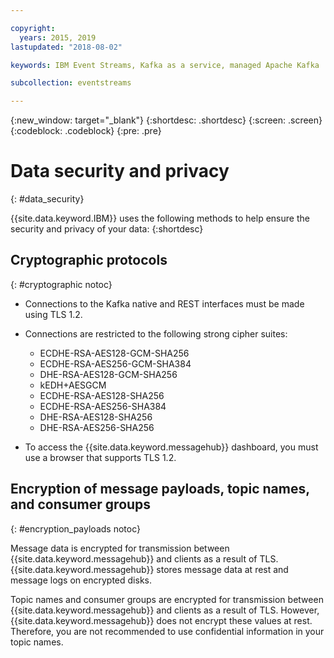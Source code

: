 ```yaml
---

copyright:
  years: 2015, 2019
lastupdated: "2018-08-02"

keywords: IBM Event Streams, Kafka as a service, managed Apache Kafka

subcollection: eventstreams

---
```


{:new_window: target="_blank"}
{:shortdesc: .shortdesc}
{:screen: .screen}
{:codeblock: .codeblock}
{:pre: .pre}


# Data security and privacy
{: #data_security}


{{site.data.keyword.IBM}} uses the following methods to help ensure the security and
privacy of your data:
{:shortdesc}

## Cryptographic protocols
{: #cryptographic notoc}


*  Connections to the Kafka native and REST interfaces must be
   made using TLS 1.2.
*  Connections are restricted to the following strong cipher
   suites:

      * ECDHE-RSA-AES128-GCM-SHA256
      * ECDHE-RSA-AES256-GCM-SHA384
      * DHE-RSA-AES128-GCM-SHA256
      * kEDH+AESGCM
      * ECDHE-RSA-AES128-SHA256
      * ECDHE-RSA-AES256-SHA384
      * DHE-RSA-AES128-SHA256
      * DHE-RSA-AES256-SHA256



*  To access the {{site.data.keyword.messagehub}} dashboard, you must use a browser
   that supports TLS 1.2.
   
## Encryption of message payloads, topic names, and consumer groups
{: #encryption_payloads notoc}

Message data is encrypted for transmission between {{site.data.keyword.messagehub}}
and clients as a result of TLS. {{site.data.keyword.messagehub}} stores message data
at rest and message logs on encrypted disks.

Topic names and consumer groups are encrypted for transmission between 
{{site.data.keyword.messagehub}} and clients as a result of TLS. However, 
{{site.data.keyword.messagehub}} does not encrypt these values at rest. Therefore, you are not recommended to use confidential information in your topic names.



